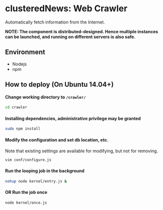 # clusteredNews: Web Crawler
Automatically fetch information from the Internet.

**NOTE: The component is distributed-designed. Hence multiple instances can be launched, and running on different servers is also safe.**

## Environment
- Nodejs
- npm

## How to deploy (On Ubuntu 14.04+)

#### Change working directory to `/crawler/`
```sh
cd crawler
```
#### Installing dependencies, administrative privilege may be granted
```sh
sudo npm install
```

#### Modify the configuration and set db location, etc.
Note that existing settings are available for modifying, but not for removing.

```sh
vim conf/configure.js
```

#### Run the looping job in the background
```sh
nohup node kernel/entry.js &
```

#### OR Run the job once
```sh
node kernel/once.js
```
